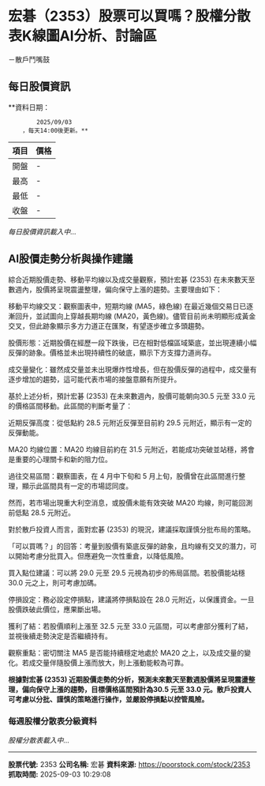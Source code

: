 # 宏碁（2353）股票可以買嗎？股權分散表K線圖AI分析、討論區
－散戶鬥嘴鼓

## 每日股價資訊

**資料日期：
        
            2025/09/03
        ，每天14:00後更新。**

| 項目 | 價格 |
|------|------|
| 開盤 | - |
| 最高 | - |
| 最低 | - |
| 收盤 | - |

*每日股價資訊載入中...*

## AI股價走勢分析與操作建議

綜合近期股價走勢、移動平均線以及成交量觀察，預計宏碁 (2353) 在未來數天至數週內，股價將呈現震盪整理，偏向保守上漲的趨勢。主要理由如下：

移動平均線交叉：觀察圖表中，短期均線 (MA5，綠色線) 在最近幾個交易日已逐漸回升，並試圖向上穿越長期均線 (MA20，黃色線)。儘管目前尚未明顯形成黃金交叉，但此跡象顯示多方力道正在匯聚，有望逐步確立多頭趨勢。

股價形態：近期股價在經歷一段下跌後，已在相對低檔區域築底，並出現連續小幅反彈的跡象。價格並未出現持續性的破底，顯示下方支撐力道尚存。

成交量變化：雖然成交量並未出現爆炸性增長，但在股價反彈的過程中，成交量有逐步增加的趨勢，這可能代表市場的接盤意願有所提升。

基於上述分析，預計宏碁 (2353) 在未來數週內，股價可能朝向30.5 元至 33.0 元的價格區間移動。此區間的判斷考量了：

近期反彈高度：從低點約 28.5 元附近反彈至目前約 29.5 元附近，顯示有一定的反彈動能。

MA20 均線位置：MA20 均線目前約在 31.5 元附近，若能成功突破並站穩，將會是重要的心理關卡和新的阻力位。

過往交易區間：觀察圖表，在 4 月中下旬和 5 月上旬，股價曾在此區間進行整理，顯示此區間具有一定的市場認同度。

然而，若市場出現重大利空消息，或股價未能有效突破 MA20 均線，則可能回測前低點 28.5 元附近。

對於散戶投資人而言，面對宏碁 (2353) 的現況，建議採取謹慎分批布局的策略。

「可以買嗎？」的回答：考量到股價有築底反彈的跡象，且均線有交叉的潛力，可以開始考慮分批買入。但應避免一次性重倉，以降低風險。

買入點位建議：可以將 29.0 元至 29.5 元視為初步的佈局區間。若股價能站穩 30.0 元之上，則可考慮加碼。

停損設定：務必設定停損點，建議將停損點設在 28.0 元附近，以保護資金。一旦股價跌破此價位，應果斷出場。

獲利了結：若股價順利上漲至 32.5 元至 33.0 元區間，可以考慮部分獲利了結，並視後續走勢決定是否繼續持有。

觀察重點：密切關注 MA5 是否能持續穩定地處於 MA20 之上，以及成交量的變化。若成交量伴隨股價上漲而放大，則上漲動能較為可靠。

**根據對宏碁 (2353) 近期股價走勢的分析，預測未來數天至數週股價將呈現震盪整理，偏向保守上漲的趨勢，目標價格區間預計為30.5 元至 33.0 元。散戶投資人可考慮以分批、謹慎的策略進行操作，並嚴設停損點以控管風險。**

### 每週股權分散表分級資料

*股權分散表載入中...*

---

**股票代號:** 2353
**公司名稱:** 宏碁
**資料來源:** https://poorstock.com/stock/2353
**抓取時間:** 2025-09-03 10:29:08